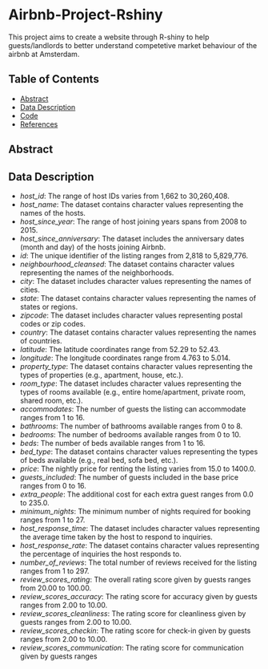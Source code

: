 # Airbnb-Project-Rshiny

This project aims to create a website through R-shiny to help guests/landlords to better understand competetive market behaviour of the airbnb at Amsterdam.

## Table of Contents

- [Abstract](#abstract)
- [Data Description](#data-description)
- [Code](#code)
- [References](#references)

## Abstract

## Data Description

- *host_id*: The range of host IDs varies from 1,662 to 30,260,408.
- *host_name*: The dataset contains character values representing the names of the hosts.
- *host_since_year*: The range of host joining years spans from 2008 to 2015.
- *host_since_anniversary*: The dataset includes the anniversary dates (month and day) of the hosts joining Airbnb.
- *id*: The unique identifier of the listing ranges from 2,818 to 5,829,776.
- *neighbourhood_cleansed*: The dataset contains character values representing the names of the neighborhoods.
- *city*: The dataset includes character values representing the names of cities.
- *state*: The dataset contains character values representing the names of states or regions.
- *zipcode*: The dataset includes character values representing postal codes or zip codes.
- *country*: The dataset contains character values representing the names of countries.
- *latitude*: The latitude coordinates range from 52.29 to 52.43.
- *longitude*: The longitude coordinates range from 4.763 to 5.014.
- *property_type*: The dataset contains character values representing the types of properties (e.g., apartment, house, etc.).
- *room_type*: The dataset includes character values representing the types of rooms available (e.g., entire home/apartment, private room, shared room, etc.).
- *accommodates*: The number of guests the listing can accommodate ranges from 1 to 16.
- *bathrooms*: The number of bathrooms available ranges from 0 to 8.
- *bedrooms*: The number of bedrooms available ranges from 0 to 10.
- *beds*: The number of beds available ranges from 1 to 16.
- *bed_type*: The dataset contains character values representing the types of beds available (e.g., real bed, sofa bed, etc.).
- *price*: The nightly price for renting the listing varies from 15.0 to 1400.0.
- *guests_included*: The number of guests included in the base price ranges from 0 to 16.
- *extra_people*: The additional cost for each extra guest ranges from 0.0 to 235.0.
- *minimum_nights*: The minimum number of nights required for booking ranges from 1 to 27.
- *host_response_time*: The dataset includes character values representing the average time taken by the host to respond to inquiries.
- *host_response_rate*: The dataset contains character values representing the percentage of inquiries the host responds to.
- *number_of_reviews*: The total number of reviews received for the listing ranges from 1 to 297.
- *review_scores_rating*: The overall rating score given by guests ranges from 20.00 to 100.00.
- *review_scores_accuracy*: The rating score for accuracy given by guests ranges from 2.00 to 10.00.
- *review_scores_cleanliness*: The rating score for cleanliness given by guests ranges from 2.00 to 10.00.
- *review_scores_checkin*: The rating score for check-in given by guests ranges from 2.00 to 10.00.
- *review_scores_communication*: The rating score for communication given by guests ranges



